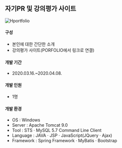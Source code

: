 
## 자기PR 및 강의평가 사이트

![Hportfolio](https://user-images.githubusercontent.com/60491863/80310835-add0f780-8817-11ea-9d10-ab30332c3359.gif)


#### 구성
- 본인에 대한 간단한 소개
- 강의평가 사이트(PORFOLIO에서 링크로 연결)

#### 개발 기간
- 2020.03.16.~2020.04.08.

#### 개발 인원
- 1명

#### 개발 환경
- OS : Windows
- Server : Apache Tomcat 9.0
- Tool : STS · MySQL 5.7 Command Line Client
- Language : JAVA · JSP · JavaScript(JQuery · Ajax)
- Framework : Spring Framework · MyBatis · Bootstrap



